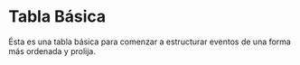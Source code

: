 <h1>Tabla Básica</h1>
<p>Ésta es una tabla básica para comenzar a estructurar eventos de una forma más ordenada y prolija.</p>